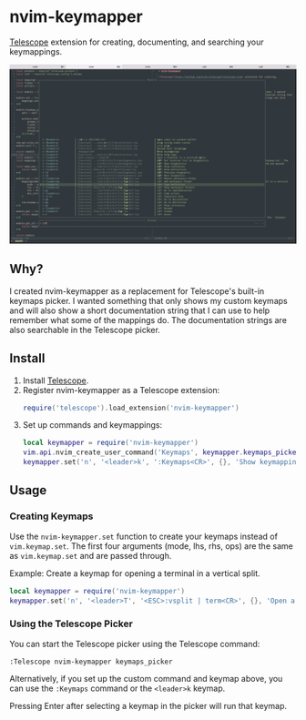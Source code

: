# nvim-keymapper

[Telescope](https://github.com/nvim-telescope/telescope.nvim) extension for creating, documenting, and searching your keymappings.

![screenshot](./example_screenshot.png)

## Why?

I created nvim-keymapper as a replacement for Telescope's built-in keymaps picker. I wanted something that only shows my custom keymaps and will also show a short documentation string that I can use to help remember what some of the mappings do. The documentation strings are also searchable in the Telescope picker.

## Install

1. Install [Telescope](https://github.com/nvim-telescope/telescope.nvim).
2. Register nvim-keymapper as a Telescope extension: 
    ```lua
    require('telescope').load_extension('nvim-keymapper')
    ```
3. Set up commands and keymappings:
    ```lua
    local keymapper = require('nvim-keymapper')    
    vim.api.nvim_create_user_command('Keymaps', keymapper.keymaps_picker, {})
    keymapper.set('n', '<leader>k', ':Keymaps<CR>', {}, 'Show keymappings')
    ```

## Usage

### Creating Keymaps

Use the `nvim-keymapper.set` function to create your keymaps instead of `vim.keymap.set`. The first four arguments (mode, lhs, rhs, ops) are the same as `vim.keymap.set` and are passed through.

Example: Create a keymap for opening a terminal in a vertical split.
```lua
local keymapper = require('nvim-keymapper')
keymapper.set('n', '<leader>T', '<ESC>:vsplit | term<CR>', {}, 'Open a terminal in a veritcal split')
```

### Using the Telescope Picker

You can start the Telescope picker using the Telescope command:

```
:Telescope nvim-keymapper keymaps_picker
```

Alternatively, if you set up the custom command and keymap above, you can use the `:Keymaps` command or the `<leader>k` keymap.

Pressing Enter after selecting a keymap in the picker will run that keymap.
